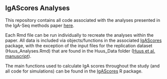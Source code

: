 ## IgAScores Analyses

This repository contains all code associated with the analyses presented in the IgA-Seq methods paper [here](https://biorxiv.org/cgi/content/short/2020.08.19.257501v1).

Each Rmd file can be run individually to recreate the analyses within the paper. All data is included via objects/functions in the associated [IgAScores](https://github.com/microbialman/IgAScores) package, with the exception of the input files for the replication dataset (Huus_Analyses.Rmd) that are found in the Huus_Data folder ([Huus et al. manuscript](https://doi.org/10.1016/j.chom.2020.03.012)).

The main functions used to calculate IgA scores throughout the study (and all code for simulations) can be found in the [IgAScores](https://github.com/microbialman/IgAScores) R package. 
